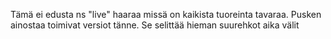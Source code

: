 Tämä ei edusta ns "live" haaraa missä on kaikista tuoreinta tavaraa. Pusken ainostaa toimivat versiot tänne. Se selittää hieman suurehkot aika välit
